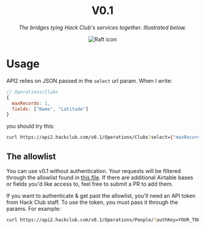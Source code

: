 <h1 align="center">V0.1</h1>
<p align="center"><i>The bridges tying Hack Club's services together. Illustrated below.</i></p>
<p align="center"><img alt="Raft icon" src="https://i.imgur.com/VLgOTmO.png"></a>

# Usage

API2 relies on JSON passed in the `select` url param. When I write:

```js
// Operations/Clubs
{
  maxRecords: 1,
  fields: ["Name", "Latitude"]
}
```

you should try this:

```sh
curl https://api2.hackclub.com/v0.1/Operations/Clubs?select={"maxRecords":1,"fields":["Name","Latitude"]}
```

## The allowlist

You can use v0.1 without authentication. Your requests will be filtered through the allowlist found in [this file](./airtable-info.yml). If there are additional Airtable bases or fields you'd like access to, feel free to submit a PR to add them.

If you want to authenticate & get past the allowlist, you'll need an API token from Hack Club staff. To use the token, you must pass it through the params. For example:

```sh
curl https://api2.hackclub.com/v0.1/Operations/People/?authKey=YOUR_TOKEN&select={"maxRecords":1}
```
